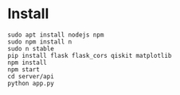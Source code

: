 # Install

    sudo apt install nodejs npm      
    sudo npm install n  
    sudo n stable  
    pip install flask flask_cors qiskit matplotlib  
    npm install  
    npm start  
    cd server/api  
    python app.py  
